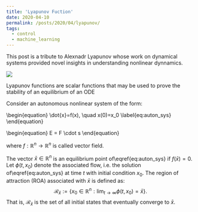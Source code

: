 ```yaml
---
title: 'Lyapunov Fuction'
date: 2020-04-10
permalink: /posts/2020/04/lyapunov/
tags:
  - control
  - machine_learning
---
```


This post is a tribute to Alexnadr Lyapunov whose work on dynamical systems provided novel insights in understanding nonlinear dynnamics.

<img src="Alexand_Lyapunov.jpg">

Lyapunov functions are scalar functions that may be used to prove the stability of an equilibrium of an ODE


Consider an autonomous nonlinear system of the form:

\begin{equation}
\dot{x}=f(x), \quad x(0)=x_0 \label{eq:auton_sys}
\end{equation}

\begin{equation}
E = F \cdot s
\end{equation}

where $f: \mathbb{R}^n \rightarrow \mathbb{R}^n$ is called vector field.

The vector $\bar{x} \in \mathbb{R}^n$ is an equilibrium point of\eqref{eq:auton_sys} if $f(\bar{x})=0$.
Let $\phi(t,x_0)$ denote the associated flow, i.e. the solution of\eqref{eq:auton_sys} at time $t$ with initial condition $x_0$. The region of attraction (ROA) associated with $\bar{x}$ is defined as:
$$
\mathcal{R}_{\bar{x}}:=\big\{x_0 \in \mathbb{R}^n: \lim_{t\to\infty} \phi(t,x_0)= \bar{x}  \big\}.
$$
That is, $\mathcal{R}_{\bar{x}}$ is the set of all initial states that eventually converge to $\bar{x}$.

<!-- 
```python
%%javascript
MathJax.Hub.Queue(
  ["resetEquationNumbers", MathJax.InputJax.TeX],
  ["PreProcess", MathJax.Hub],
  ["Reprocess", MathJax.Hub]
);
```


    <IPython.core.display.Javascript object>



```python

```


```python

``` -->
